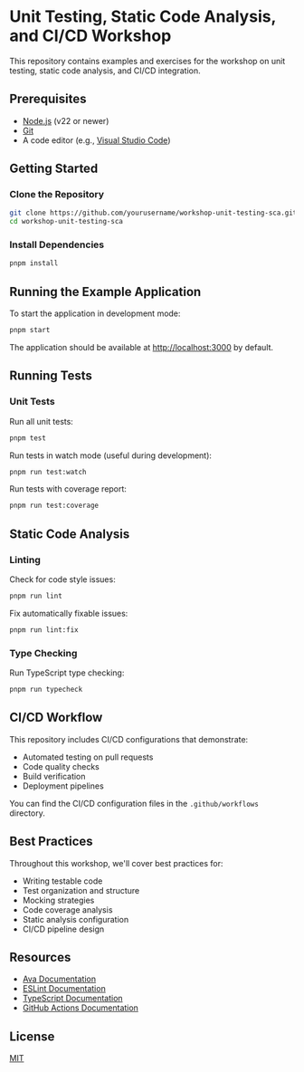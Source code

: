 # Unit Testing, Static Code Analysis, and CI/CD Workshop

This repository contains examples and exercises for the workshop on unit testing, static code analysis, and CI/CD integration.

## Prerequisites

- [Node.js](https://nodejs.org/) (v22 or newer)
- [Git](https://git-scm.com/)
- A code editor (e.g., [Visual Studio Code](https://code.visualstudio.com/))

## Getting Started

### Clone the Repository

```bash
git clone https://github.com/yourusername/workshop-unit-testing-sca.git
cd workshop-unit-testing-sca
```

### Install Dependencies

```bash
pnpm install
```

## Running the Example Application

To start the application in development mode:

```bash
pnpm start
```

The application should be available at [http://localhost:3000](http://localhost:3000) by default.

## Running Tests

### Unit Tests

Run all unit tests:

```bash
pnpm test
```

Run tests in watch mode (useful during development):

```bash
pnpm run test:watch
```

Run tests with coverage report:

```bash
pnpm run test:coverage
```

## Static Code Analysis

### Linting

Check for code style issues:

```bash
pnpm run lint
```

Fix automatically fixable issues:

```bash
pnpm run lint:fix
```

### Type Checking

Run TypeScript type checking:

```bash
pnpm run typecheck
```

## CI/CD Workflow

This repository includes CI/CD configurations that demonstrate:

- Automated testing on pull requests
- Code quality checks
- Build verification
- Deployment pipelines

You can find the CI/CD configuration files in the `.github/workflows` directory.

## Best Practices

Throughout this workshop, we'll cover best practices for:

- Writing testable code
- Test organization and structure
- Mocking strategies
- Code coverage analysis
- Static analysis configuration
- CI/CD pipeline design

## Resources

- [Ava Documentation](https://github.com/avajs/ava)
- [ESLint Documentation](https://eslint.org/docs/user-guide/getting-started)
- [TypeScript Documentation](https://www.typescriptlang.org/docs/)
- [GitHub Actions Documentation](https://docs.github.com/en/actions)

## License

[MIT](LICENSE)

